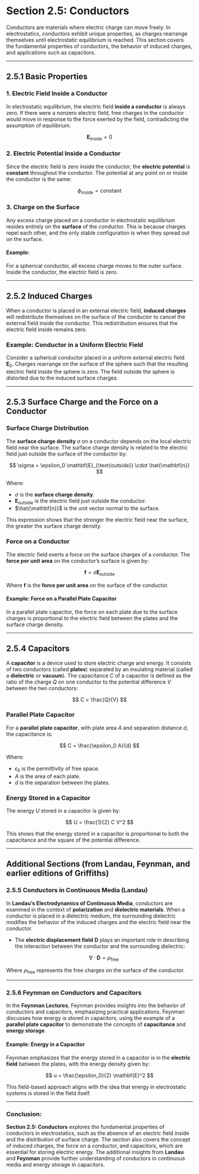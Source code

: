 # Section 2.5: Conductors

Conductors are materials where electric charge can move freely. In electrostatics, conductors exhibit unique properties, as charges rearrange themselves until electrostatic equilibrium is reached. This section covers the fundamental properties of conductors, the behavior of induced charges, and applications such as capacitors.

---

## 2.5.1 Basic Properties

### 1. Electric Field Inside a Conductor
In electrostatic equilibrium, the electric field **inside a conductor** is always zero. If there were a nonzero electric field, free charges in the conductor would move in response to the force exerted by the field, contradicting the assumption of equilibrium.

$$
\mathbf{E}_{\text{inside}} = 0
$$

### 2. Electric Potential Inside a Conductor
Since the electric field is zero inside the conductor, the **electric potential** is **constant** throughout the conductor. The potential at any point on or inside the conductor is the same:

$$
\phi_{\text{inside}} = \text{constant}
$$

### 3. Charge on the Surface
Any excess charge placed on a conductor in electrostatic equilibrium resides entirely on the **surface** of the conductor. This is because charges repel each other, and the only stable configuration is when they spread out on the surface.

#### Example:
For a spherical conductor, all excess charge moves to the outer surface. Inside the conductor, the electric field is zero.

---

## 2.5.2 Induced Charges

When a conductor is placed in an external electric field, **induced charges** will redistribute themselves on the surface of the conductor to cancel the external field inside the conductor. This redistribution ensures that the electric field inside remains zero.

### Example: Conductor in a Uniform Electric Field
Consider a spherical conductor placed in a uniform external electric field $\mathbf{E}_0$. Charges rearrange on the surface of the sphere such that the resulting electric field inside the sphere is zero. The field outside the sphere is distorted due to the induced surface charges.

---

## 2.5.3 Surface Charge and the Force on a Conductor

### Surface Charge Distribution

The **surface charge density** $\sigma$ on a conductor depends on the local electric field near the surface. The surface charge density is related to the electric field just outside the surface of the conductor by:

$$
\sigma = \epsilon_0 \mathbf{E}_{\text{outside}} \cdot \hat{\mathbf{n}}
$$

Where:
- $\sigma$ is the **surface charge density**.
- $\mathbf{E}_{\text{outside}}$ is the electric field just outside the conductor.
- $\hat{\mathbf{n}}$ is the unit vector normal to the surface.

This expression shows that the stronger the electric field near the surface, the greater the surface charge density.

### Force on a Conductor

The electric field exerts a force on the surface charges of a conductor. The **force per unit area** on the conductor’s surface is given by:

$$
\mathbf{f} = \sigma \mathbf{E}_{\text{outside}}
$$

Where $\mathbf{f}$ is the **force per unit area** on the surface of the conductor.

#### Example: Force on a Parallel Plate Capacitor
In a parallel plate capacitor, the force on each plate due to the surface charges is proportional to the electric field between the plates and the surface charge density.

---

## 2.5.4 Capacitors

A **capacitor** is a device used to store electric charge and energy. It consists of two conductors (called **plates**) separated by an insulating material (called a **dielectric** or **vacuum**). The capacitance $C$ of a capacitor is defined as the ratio of the charge $Q$ on one conductor to the potential difference $V$ between the two conductors:

$$
C = \frac{Q}{V}
$$

### Parallel Plate Capacitor

For a **parallel plate capacitor**, with plate area $A$ and separation distance $d$, the capacitance is:

$$
C = \frac{\epsilon_0 A}{d}
$$

Where:
- $\epsilon_0$ is the permittivity of free space.
- $A$ is the area of each plate.
- $d$ is the separation between the plates.

### Energy Stored in a Capacitor

The energy $U$ stored in a capacitor is given by:

$$
U = \frac{1}{2} C V^2
$$

This shows that the energy stored in a capacitor is proportional to both the capacitance and the square of the potential difference.

---

## **Additional Sections (from Landau, Feynman, and earlier editions of Griffiths)**

### 2.5.5 Conductors in Continuous Media (Landau)

In **Landau’s Electrodynamics of Continuous Media**, conductors are examined in the context of **polarization** and **dielectric materials**. When a conductor is placed in a dielectric medium, the surrounding dielectric modifies the behavior of the induced charges and the electric field near the conductor.

- The **electric displacement field** $\mathbf{D}$ plays an important role in describing the interaction between the conductor and the surrounding dielectric:

  $$
  \nabla \cdot \mathbf{D} = \rho_{\text{free}}
  $$

Where $\rho_{\text{free}}$ represents the free charges on the surface of the conductor.

---

### 2.5.6 Feynman on Conductors and Capacitors

In the **Feynman Lectures**, Feynman provides insights into the behavior of conductors and capacitors, emphasizing practical applications. Feynman discusses how energy is stored in capacitors, using the example of a **parallel plate capacitor** to demonstrate the concepts of **capacitance** and **energy storage**.

#### Example: Energy in a Capacitor
Feynman emphasizes that the energy stored in a capacitor is in the **electric field** between the plates, with the energy density given by:

$$
u = \frac{\epsilon_0}{2} \mathbf{E}^2
$$

This field-based approach aligns with the idea that energy in electrostatic systems is stored in the field itself.

---

### Conclusion:

**Section 2.5: Conductors** explores the fundamental properties of conductors in electrostatics, such as the absence of an electric field inside and the distribution of surface charge. The section also covers the concept of induced charges, the force on a conductor, and capacitors, which are essential for storing electric energy. The additional insights from **Landau** and **Feynman** provide further understanding of conductors in continuous media and energy storage in capacitors.
